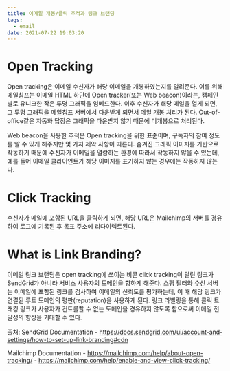 ```yaml
---
title: 이메일 개봉/클릭 추적과 링크 브랜딩
tags:
  - email
date: 2021-07-22 19:03:20
---
```


# Open Tracking
Open tracking은 이메일 수신자가 해당 이메일을 개봉하였는지를 알려준다. 이를 위해 메일침프는 이메일 HTML 하단에 Open tracker(또는 Web beacon)이라는, 캠페인별로 유니크한 작은 투명 그래픽을 임베드한다. 이후 수신자가 해당 메일을 열게 되면, 그 투명 그래픽을 메일침프 서버에서 다운받게 되면서 메일 개봉 처리가 된다. Out-of-office같은 자동화 답장은 그래픽을 다운받지 않기 때문에 미개봉으로 처리된다.

Web beacon을 사용한 추적은 Open tracking을 위한 표준이며, 구독자의 참여 정도를 알 수 있게 해주지만 몇 가지 제약 사항이 따른다. 숨겨진 그래픽 이미지를 기반으로 작동하기 때문에 수신자가 이메일을 열람하는 환경에 따라서 작동하지 않을 수 있는데, 예를 들어 이메일 클라이언트가 해당 이미지를 표기하지 않는 경우에는 작동하지 않는다.

# Click Tracking
수신자가 메일에 포함된 URL을 클릭하게 되면, 해당 URL은 Mailchimp의 서버를 경유하여 로그에 기록된 후 목표 주소에 리다이렉트된다. 

# What is Link Branding?
이메일 링크 브랜딩은 open tracking에 쓰이는 비콘 click tracking이 달린 링크가 SendGrid가 아니라 서비스 사용자의 도메인을 향하게 해준다. 스팸 필터와 수신 서버는 이메일에 포함된 링크를 검사하여 이메일의 신뢰도를 평가하는데, 이 때 해당 링크가 연결된 루트 도메인의 평판(reputation)을 사용하게 된다. 링크 라벨링을 통해 클릭 트래킹 링크가 사용자가 컨트롤할 수 없는 도메인을 경유하지 않도록 함으로써 이메일 전달성의 향상을 기대할 수 있다.


출처: 
SendGrid Documentation
    - https://docs.sendgrid.com/ui/account-and-settings/how-to-set-up-link-branding#cdn

Mailchimp Documentation
    - https://mailchimp.com/help/about-open-tracking/
    - https://mailchimp.com/help/enable-and-view-click-tracking/
